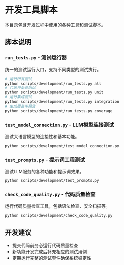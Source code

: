 # 开发工具脚本
本目录包含开发过程中使用的各种工具和测试脚本。
## 脚本说明
### `run_tests.py` - 测试运行器
统一的测试运行入口，支持不同类型的测试执行。
```bash
# 运行所有测试
python scripts/development/run_tests.py all
# 只运行单元测试
python scripts/development/run_tests.py unit
# 运行集成测试
python scripts/development/run_tests.py integration
# 生成覆盖率报告
python scripts/development/run_tests.py coverage
```
### `test_model_connection.py` - LLM模型连接测试
测试大语言模型的连接性和基本功能。
```bash
python scripts/development/test_model_connection.py
```
### `test_prompts.py` - 提示词工程测试
测试LLM服务的各种功能和提示词效果。
```bash
python scripts/development/test_prompts.py
```
### `check_code_quality.py` - 代码质量检查
运行代码质量检查工具，包括语法检查、安全扫描等。

```bash
python scripts/development/check_code_quality.py
```

## 开发建议

- 提交代码前务必运行代码质量检查
- 新功能开发完成后补充相应的测试用例
- 定期运行完整的测试套件确保系统稳定性
